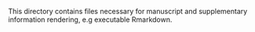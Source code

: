 This directory contains files necessary for manuscript and supplementary information rendering, e.g executable Rmarkdown.